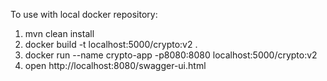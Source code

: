 To use with local docker repository:

1. mvn clean install
2. docker build -t localhost:5000/crypto:v2 .
3. docker run --name crypto-app -p8080:8080  localhost:5000/crypto:v2
4. open http://localhost:8080/swagger-ui.html
